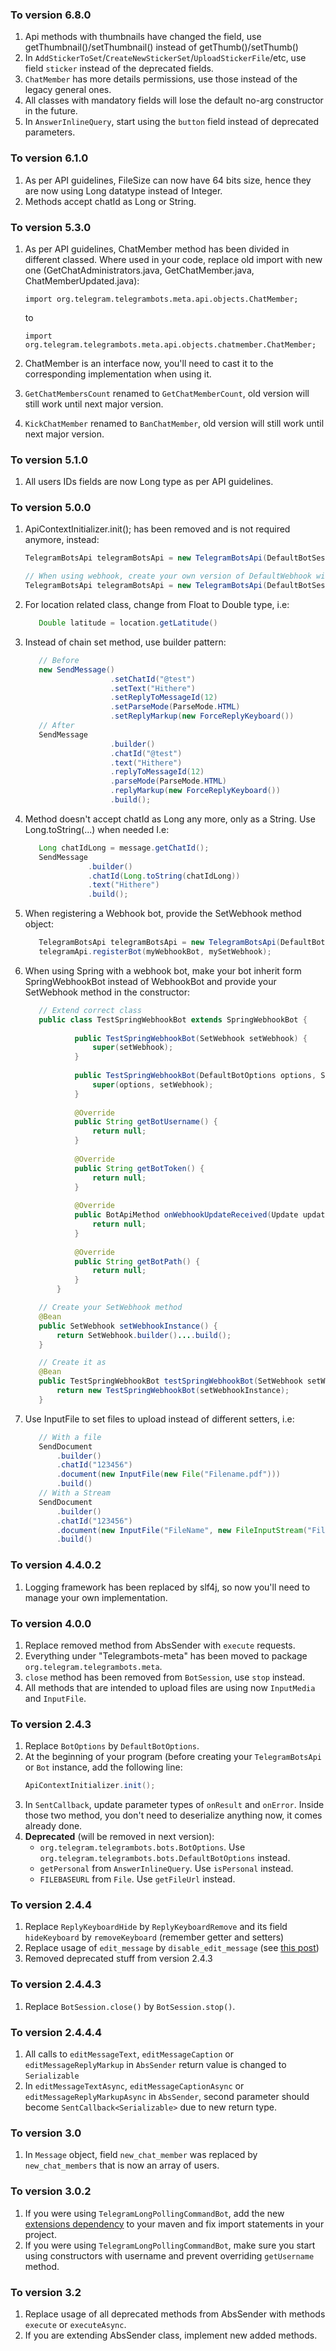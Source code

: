 ### <a id="6.8.0"></a>To version 6.8.0 ###
1. Api methods with thumbnails have changed the field, use getThumbnail()/setThumbnail() instead of getThumb()/setThumb() 
2. In `AddStickerToSet`/`CreateNewStickerSet`/`UploadStickerFile`/etc, use field `sticker` instead of the deprecated fields.
3. `ChatMember` has more details permissions, use those instead of the legacy general ones.
4. All classes with mandatory fields will lose the default no-arg constructor in the future.
5. In `AnswerInlineQuery`, start using the `button` field instead of deprecated parameters.

### <a id="6.1.0"></a>To version 6.1.0 ###
1. As per API guidelines, FileSize can now have 64 bits size, hence they are now using Long datatype instead of Integer.
2. Methods accept chatId as Long or String.

### <a id="5.3.0"></a>To version 5.3.0 ###
1. As per API guidelines, ChatMember method has been divided in different classed. 
   Where used in your code, replace old import with new one 
   (GetChatAdministrators.java, GetChatMember.java, ChatMemberUpdated.java):
   
   `import org.telegram.telegrambots.meta.api.objects.ChatMember;`
   
   to
   
   `import org.telegram.telegrambots.meta.api.objects.chatmember.ChatMember;`
2. ChatMember is an interface now, you'll need to cast it to the corresponding implementation when using it.
3. `GetChatMembersCount` renamed to `GetChatMemberCount`, old version will still work until next major version.
4. `KickChatMember` renamed to `BanChatMember`, old version will still work until next major version.
   

### <a id="5.1.0"></a>To version 5.1.0 ###
1. All users IDs fields are now Long type as per API guidelines.

### <a id="5.0.0"></a>To version 5.0.0 ###
1. ApiContextInitializer.init(); has been removed and is not required anymore, instead:
    ```java
    TelegramBotsApi telegramBotsApi = new TelegramBotsApi(DefaultBotSession.class);
   
    // When using webhook, create your own version of DefaultWebhook with all your parameters set.
    TelegramBotsApi telegramBotsApi = new TelegramBotsApi(DefaultBotSession.class, defaultWebhookInstance);
    ```
2. For location related class, change from Float to Double type, i.e:
    ```java
       Double latitude = location.getLatitude()
    ```
3. Instead of chain set method, use builder pattern:
    ```java
       // Before
       new SendMessage()
                       .setChatId("@test")
                       .setText("Hithere")
                       .setReplyToMessageId(12)
                       .setParseMode(ParseMode.HTML)
                       .setReplyMarkup(new ForceReplyKeyboard())
       // After
       SendMessage
                       .builder()
                       .chatId("@test")
                       .text("Hithere")
                       .replyToMessageId(12)
                       .parseMode(ParseMode.HTML)
                       .replyMarkup(new ForceReplyKeyboard())
                       .build();
    ```
4. Method doesn't accept chatId as Long any more, only as a String. Use Long.toString(...) when needed I.e:
    ```java
       Long chatIdLong = message.getChatId();
       SendMessage
                  .builder()
                  .chatId(Long.toString(chatIdLong))
                  .text("Hithere")
                  .build();
    ```
5. When registering a Webhook bot, provide the SetWebhook method object:
    ```java
       TelegramBotsApi telegramBotsApi = new TelegramBotsApi(DefaultBotSession.class, defaultWebhookInstance);
       telegramApi.registerBot(myWebhookBot, mySetWebhook);
    ```
6. When using Spring with a webhook bot, make your bot inherit form SpringWebhookBot instead of WebhookBot and provide your SetWebhook method in the constructor:
    ```java
       // Extend correct class
       public class TestSpringWebhookBot extends SpringWebhookBot {
       
               public TestSpringWebhookBot(SetWebhook setWebhook) {
                   super(setWebhook);
               }
       
               public TestSpringWebhookBot(DefaultBotOptions options, SetWebhook setWebhook) {
                   super(options, setWebhook);
               }
       
               @Override
               public String getBotUsername() {
                   return null;
               }
       
               @Override
               public String getBotToken() {
                   return null;
               }
       
               @Override
               public BotApiMethod onWebhookUpdateReceived(Update update) {
                   return null;
               }
       
               @Override
               public String getBotPath() {
                   return null;
               }
           }
   
       // Create your SetWebhook method
       @Bean
       public SetWebhook setWebhookInstance() {
           return SetWebhook.builder()....build();
       }
   
       // Create it as
       @Bean
       public TestSpringWebhookBot testSpringWebhookBot(SetWebhook setWebhookInstance) {
           return new TestSpringWebhookBot(setWebhookInstance);
       }
    ```
7. Use InputFile to set files to upload instead of different setters, i.e:
    ```java
       // With a file
       SendDocument
           .builder()
           .chatId("123456")
           .document(new InputFile(new File("Filename.pdf")))  
           .build()  
       // With a Stream
       SendDocument
           .builder()
           .chatId("123456")
           .document(new InputFile("FileName", new FileInputStream("Filename.pdf")))  
           .build()
    ```


### <a id="4.4.0.2"></a>To version 4.4.0.2 ###
1. Logging framework has been replaced by slf4j, so now you'll need to manage your own implementation.

### <a id="4.0.0"></a>To version 4.0.0 ###
1. Replace removed method from AbsSender with `execute` requests.
2. Everything under "Telegrambots-meta" has been moved to package `org.telegram.telegrambots.meta`.
3. `close` method has been removed from `BotSession`, use `stop` instead.
4. All methods that are intended to upload files are using now `InputMedia` and `InputFile`.

### <a id="2.4.3"></a>To version 2.4.3 ###
1. Replace `BotOptions` by `DefaultBotOptions`.
2. At the beginning of your program (before creating your `TelegramBotsApi` or `Bot` instance, add the following line:
    ```java
    ApiContextInitializer.init();
    ```
3. In `SentCallback`, update parameter types of `onResult` and `onError`. Inside those two method, you don't need to deserialize anything now, it comes already done.
3. **Deprecated** (will be removed in next version):
    * `org.telegram.telegrambots.bots.BotOptions`. Use `org.telegram.telegrambots.bots.DefaultBotOptions` instead.
    * `getPersonal` from `AnswerInlineQuery`. Use `isPersonal` instead.
    * `FILEBASEURL` from `File`. Use `getFileUrl` instead.
    
### <a id="2.4.4"></a>To version 2.4.4 ###
1. Replace `ReplyKeyboardHide` by `ReplyKeyboardRemove` and its field `hideKeyboard` by `removeKeyboard` (remember getter and setters)
2. Replace usage of `edit_message` by `disable_edit_message` (see [this post](https://telegram.me/BotNews/22))
3. Removed deprecated stuff from version 2.4.3

### <a id="2.4.4.3"></a>To version 2.4.4.3 ###
1. Replace `BotSession.close()` by `BotSession.stop()`.

### <a id="2.4.4.4"></a>To version 2.4.4.4 ###
1. All calls to `editMessageText`, `editMessageCaption` or `editMessageReplyMarkup` in `AbsSender` return value is changed to `Serializable`
2. In `editMessageTextAsync`, `editMessageCaptionAsync` or `editMessageReplyMarkupAsync` in `AbsSender`, second parameter should become `SentCallback<Serializable>` due to new return type. 

### <a id="3.0"></a>To version 3.0 ###
1. In `Message` object, field `new_chat_member` was replaced by `new_chat_members` that is now an array of users.

### <a id="3.0.2"></a>To version 3.0.2 ###
1. If you were using `TelegramLongPollingCommandBot`, add the new [extensions dependency](https://github.com/rubenlagus/TelegramBots/tree/master/telegrambots-extensions) to your maven and fix import statements in your project.
2. If you were using `TelegramLongPollingCommandBot`, make sure you start using constructors with username and prevent overriding `getUsername` method.


### <a id="3.2"></a>To version 3.2 ###
1. Replace usage of all deprecated methods from AbsSender with methods `execute` or `executeAsync`.
2. If you are extending AbsSender class, implement new added methods.